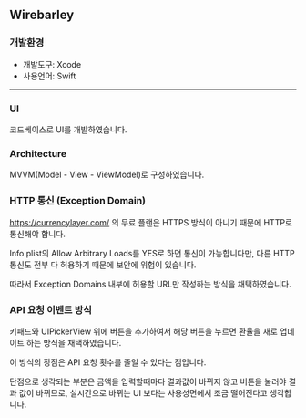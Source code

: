 ## Wirebarley

### 개발환경

- 개발도구: Xcode
- 사용언어: Swift

---

### UI

코드베이스로 UI를 개발하였습니다.

### Architecture

MVVM(Model - View - ViewModel)로 구성하였습니다.

### HTTP 통신 (Exception Domain)

https://currencylayer.com/ 의 무료 플랜은 HTTPS 방식이 아니기 때문에 HTTP로 통신해야 합니다.

Info.plist의 Allow Arbitrary Loads를 YES로 하면 통신이 가능합니다만, 다른 HTTP 통신도 전부 다 허용하기 때문에 보안에 위험이 있습니다.

따라서 Exception Domains 내부에 허용할 URL만 작성하는 방식을 채택하였습니다.

### API 요청 이벤트 방식

키패드와 UIPickerView 위에 버튼을 추가하여서 해당 버튼을 누르면 환율을 새로 업데이트 하는 방식을 채택하였습니다.

이 방식의 장점은 API 요청 횟수를 줄일 수 있다는 점입니다.

단점으로 생각되는 부분은 금액을 입력할때마다 결과값이 바뀌지 않고 버튼을 눌러야 결과 값이 바뀌므로, 실시간으로 바뀌는 UI 보다는 사용성면에서 조금 떨어진다고 생각합니다.
